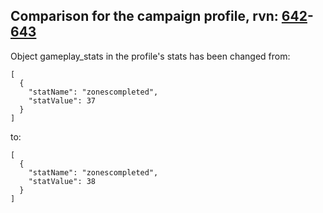 ## Comparison for the campaign profile, rvn: [642](https://github.com/PRO100KatYT/FortniteProfileRevisions/tree/main/profiles/campaign/642%20campaign.json)-[643](https://github.com/PRO100KatYT/FortniteProfileRevisions/tree/main/profiles/campaign/643%20campaign.json)

Object gameplay_stats in the profile's stats has been changed from:

```
[
  {
    "statName": "zonescompleted",
    "statValue": 37
  }
]
```

to:

```
[
  {
    "statName": "zonescompleted",
    "statValue": 38
  }
]
```

<br><br>

